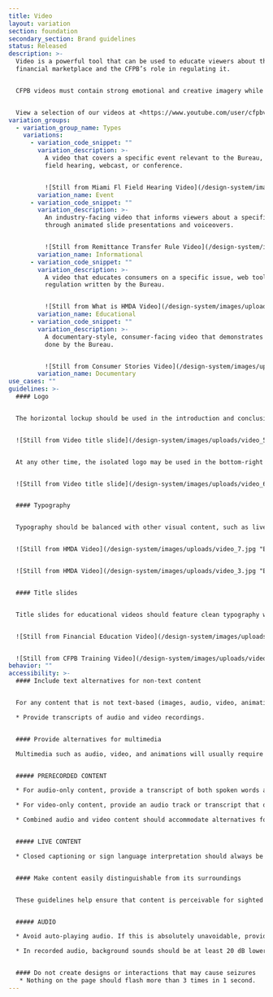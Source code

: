 ```yaml
---
title: Video
layout: variation
section: foundation
secondary_section: Brand guidelines
status: Released
description: >-
  Video is a powerful tool that can be used to educate viewers about the
  financial marketplace and the CFPB’s role in regulating it.


  CFPB videos must contain strong emotional and creative imagery while maintaining visual simplicity. Video is a complex medium, so it is essential to pay attention to every detail, for example: composition, color treatment, typography and timing. The audience should recognize a CFPB video through its unique visual treatment.


  View a selection of our videos at <https://www.youtube.com/user/cfpbvideo>[](http://flickr.com/photos/cfpbphotos).
variation_groups:
  - variation_group_name: Types
    variations:
      - variation_code_snippet: ""
        variation_description: >-
          A video that covers a specific event relevant to the Bureau, such as a
          field hearing, webcast, or conference.


          ![Still from Miami Fl Field Hearing Video](/design-system/images/uploads/video_1.jpg "Event video")
        variation_name: Event
      - variation_code_snippet: ""
        variation_description: >-
          An industry-facing video that informs viewers about a specific topic
          through animated slide presentations and voiceovers.


          ![Still from Remittance Transfer Rule Video](/design-system/images/uploads/video_2.jpg "Informational video")
        variation_name: Informational
      - variation_code_snippet: ""
        variation_description: >-
          A video that educates consumers on a specific issue, web tool, or
          regulation written by the Bureau.


          ![Still from What is HMDA Video](/design-system/images/uploads/video_3.jpg "Educational video")
        variation_name: Educational
      - variation_code_snippet: ""
        variation_description: >-
          A documentary-style, consumer-facing video that demonstrates the work
          done by the Bureau.


          ![Still from Consumer Stories Video](/design-system/images/uploads/video_4.jpg "Documentary video")
        variation_name: Documentary
use_cases: ""
guidelines: >-
  #### Logo


  The horizontal lockup should be used in the introduction and conclusion of a video, centered on a white background without any other visual content.


  ![Still from Video title slide](/design-system/images/uploads/video_5.jpg "Logo in Video")


  At any other time, the isolated logo may be used in the bottom-right corner of the frame. The logo must be placed on a white background.


  ![Still from Video title slide](/design-system/images/uploads/video_6.jpg "Logo in Video")


  #### Typography


  Typography should be balanced with other visual content, such as live footage or illustration. Type should not overlap other content. Key messages can also be highlighted on their own using display text.


  ![Still from HMDA Video](/design-system/images/uploads/video_7.jpg "Example of typography in Video")


  ![Still from HMDA Video](/design-system/images/uploads/video_3.jpg "Example of typography in Video")


  #### Title slides


  Title slides for educational videos should feature clean typography with ample white space. A beam pattern may be used either as the background or anchored to the bottom of the composition.


  ![Still from Financial Education Video](/design-system/images/uploads/video_9.jpg "Example of title slide in Video")


  ![Still from CFPB Training Video](/design-system/images/uploads/video_10.jpg "Example of title slide in Video")
behavior: ""
accessibility: >-
  #### Include text alternatives for non-text content


  For any content that is not text-based (images, audio, video, animations, charts, graphs, etc), provide an alternative version of that content that is text-based.

  * Provide transcripts of audio and video recordings.


  #### Provide alternatives for multimedia

  Multimedia such as audio, video, and animations will usually require more than just descriptive text. In most cases, the timing of text and descriptions in these files is important and should therefore be incorporated in an accessible manner.


  ##### PRERECORDED CONTENT

  * For audio-only content, provide a transcript of both spoken words and descriptions of other sounds.

  * For video-only content, provide an audio track or transcript that describes the video.

  * Combined audio and video content should accommodate alternatives for both (e.g., closed captioning or sign interpretation for audio, and an audio track or a screenplay-like document that transcribes dialog and descriptions of sounds and action for video).


  ##### LIVE CONTENT

  * Closed captioning or sign language interpretation should always be available, but in some cases providing the prepared remarks or script alongside the audio/video may suffice.


  #### Make content easily distinguishable from its surroundings


  These guidelines help ensure that content is perceivable for sighted users.


  ##### AUDIO

  * Avoid auto-playing audio. If this is absolutely unavoidable, provide a control that allows the user to stop the audio and adjust or mute the volume.

  * In recorded audio, background sounds should be at least 20 dB lower than foreground sounds and speech. This does not apply to music.


  #### Do not create designs or interactions that may cause seizures
   * Nothing on the page should flash more than 3 times in 1 second.
---
```

